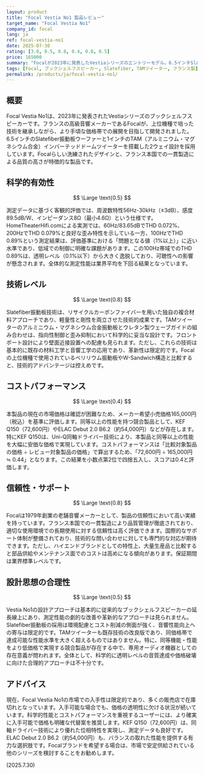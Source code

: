 ```yaml
---
layout: product
title: "Focal Vestia No1 製品レビュー"
target_name: "Focal Vestia No1"
company_id: focal
lang: ja
ref: focal-vestia-no1
date: 2025-07-30
rating: [3.0, 0.5, 0.8, 0.4, 0.8, 0.5]
price: 165000
summary: "Focalが2023年に発表したVestiaシリーズのエントリーモデル。6.5インチSlatefiber振動板と1インチTAMツイーターを搭載した2ウェイブックシェルフスピーカー。同社の上位技術を継承しつつ手頃な価格を実現しているが、現在の市場価格が確認困難であり、競合製品との正確な比較検証に課題があります。"
tags: [Focal, ブックシェルフスピーカー, Slatefiber, TAMツイーター, フランス製]
permalink: /products/ja/focal-vestia-no1/
---
```


## 概要

Focal Vestia No1は、2023年に発表されたVestiaシリーズのブックシェルフスピーカーです。フランスの高級音響メーカーであるFocalが、上位機種で培った技術を継承しながら、より手頃な価格帯での展開を目指して開発されました。6.5インチのSlatefiber振動板ウーファーと1インチのTAM（アルミニウム・マグネシウム合金）インバーテッドドームツイーターを搭載した2ウェイ設計を採用しています。Focalらしい洗練されたデザインと、フランス本国での一貫製造による品質の高さが特徴的な製品です。

## 科学的有効性

$$ \Large \text{0.5} $$

測定データに基づく客観的評価では、周波数特性56Hz-30kHz（±3dB）、感度89.5dB/W、インピーダンス8Ω（最小4.6Ω）という仕様です。HomeTheaterHifi.comによる実測では、60Hz/83.65dBでTHD 0.072%、200HzでTHD 0.079%と良好な歪み特性を示している一方、100HzでTHD 0.89%という測定結果は、評価基準における「問題となる値（1%以上）」に近い水準であり、低域での制御に明確な課題があります。この100Hz帯域でのTHD 0.89%は、透明レベル（0.1%以下）から大きく逸脱しており、可聴性への影響が懸念されます。全体的な測定性能は業界平均を下回る結果となっています。

## 技術レベル

$$ \Large \text{0.8} $$

Slatefiber振動板技術は、リサイクルカーボンファイバーを用いた独自の複合材料アプローチであり、軽量性と剛性を両立させた技術的成果です。TAMツイーターのアルミニウム・マグネシウム合金振動板とウレタン製ウェーブガイドの組み合わせは、指向性制御と歪み抑制において科学的に妥当な設計です。フロントポート設計により壁面近接設置への配慮も見られます。ただし、これらの技術は基本的に既存の材料工学と音響工学の応用であり、革新性は限定的です。Focalの上位機種で使用されているベリリウム振動板やW-Sandwich構造と比較すると、技術的アドバンテージは控えめです。

## コストパフォーマンス

$$ \Large \text{0.4} $$

本製品の現在の市場価格は確認が困難なため、メーカー希望小売価格165,000円（税込）を基準に評価します。同等以上の性能を持つ競合製品として、KEF Q150（72,600円）やELAC Debut 2.0 B6.2（約54,000円）などが存在します。特にKEF Q150は、Uni-Q同軸ドライバー技術により、本製品と同等以上の性能を大幅に安価な価格で実現しています。コストパフォーマンスは「比較対象製品の価格 ÷ レビュー対象製品の価格」で算出するため、「72,600円 ÷ 165,000円 ≒ 0.44」となります。この結果を小数点第2位で四捨五入し、スコアは0.4と評価します。

## 信頼性・サポート

$$ \Large \text{0.8} $$

Focalは1979年創業の老舗音響メーカーとして、製品の信頼性において高い実績を持っています。フランス本国での一貫製造により品質管理が徹底されており、適切な使用環境での長期使用に対する信頼性は高く評価できます。国際的なサポート体制が整備されており、技術的な問い合わせに対しても専門的な対応が期待できます。ただし、ハイエンドブランドとしての特性上、大量生産品と比較すると部品供給やメンテナンス面でのコストは高めになる傾向があります。保証期間は業界標準レベルです。

## 設計思想の合理性

$$ \Large \text{0.5} $$

Vestia No1の設計アプローチは基本的に従来的なブックシェルフスピーカーの延長線上にあり、測定性能の劇的な改善や革新的なアプローチは見られません。Slatefiber振動板の採用は環境配慮とコスト削減の側面が強く、音響性能向上への寄与は限定的です。TAMツイーターも既存技術の改良版であり、同価格帯で達成可能な性能水準を大きく超えるものではありません。特に、同等機能・性能をより低価格で実現する競合製品が存在する中で、専用オーディオ機器としての存在意義が問われます。全体として、科学的に透明レベルの音質達成や価格破壊に向けた合理的アプローチは不十分です。

## アドバイス

現在、Focal Vestia No1の市場での入手性は限定的であり、多くの販売店で在庫切れとなっています。入手可能な場合でも、価格の透明性に欠ける状況が続いています。科学的性能とコストパフォーマンスを重視するユーザーには、より確実に入手可能で価格も明確な代替案を推奨します。KEF Q150（72,600円）は、同軸ドライバー技術により優れた位相特性を実現し、測定データも良好です。ELAC Debut 2.0 B6.2（約54,000円）も、バランスの取れた性能を提供する有力な選択肢です。Focalブランドを希望する場合は、市場で安定供給されている他のシリーズを検討することをお勧めします。

(2025.7.30)
